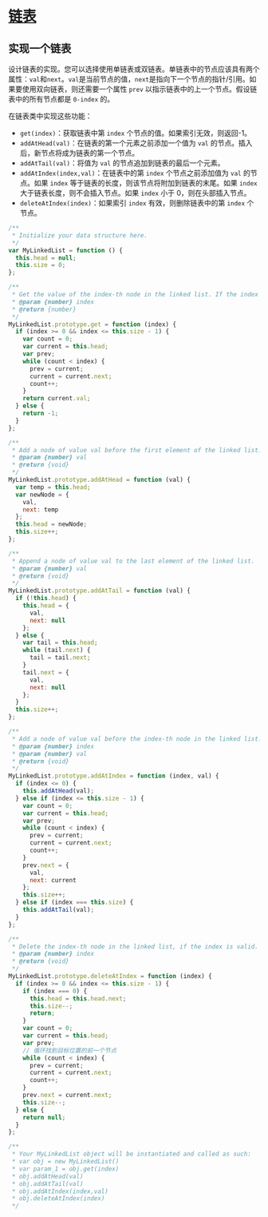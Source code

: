# [链表](https://leetcode-cn.com/leetbook/read/linked-list/jsumh/)

## 实现一个链表

设计链表的实现。您可以选择使用单链表或双链表。单链表中的节点应该具有两个属性：`val`和`next`。`val`是当前节点的值，`next`是指向下一个节点的指针/引用。如果要使用双向链表，则还需要一个属性 `prev` 以指示链表中的上一个节点。假设链表中的所有节点都是 `0-index` 的。

在链表类中实现这些功能：

- `get(index)`：获取链表中第 `index` 个节点的值。如果索引无效，则返回-1。
- `addAtHead(val)`：在链表的第一个元素之前添加一个值为 `val` 的节点。插入后，新节点将成为链表的第一个节点。
- `addAtTail(val)`：将值为 `val` 的节点追加到链表的最后一个元素。
- `addAtIndex(index,val)`：在链表中的第 `index` 个节点之前添加值为 `val` 的节点。如果 `index` 等于链表的长度，则该节点将附加到链表的末尾。如果 `index` 大于链表长度，则不会插入节点。如果 `index` 小于 0，则在头部插入节点。
- `deleteAtIndex(index)`：如果索引 `index` 有效，则删除链表中的第 `index` 个节点。

```js
/**
 * Initialize your data structure here.
 */
var MyLinkedList = function () {
  this.head = null;
  this.size = 0;
};

/**
 * Get the value of the index-th node in the linked list. If the index is invalid, return -1.
 * @param {number} index
 * @return {number}
 */
MyLinkedList.prototype.get = function (index) {
  if (index >= 0 && index <= this.size - 1) {
    var count = 0;
    var current = this.head;
    var prev;
    while (count < index) {
      prev = current;
      current = current.next;
      count++;
    }
    return current.val;
  } else {
    return -1;
  }
};

/**
 * Add a node of value val before the first element of the linked list. After the insertion, the new node will be the first node of the linked list.
 * @param {number} val
 * @return {void}
 */
MyLinkedList.prototype.addAtHead = function (val) {
  var temp = this.head;
  var newNode = {
    val,
    next: temp
  };
  this.head = newNode;
  this.size++;
};

/**
 * Append a node of value val to the last element of the linked list.
 * @param {number} val
 * @return {void}
 */
MyLinkedList.prototype.addAtTail = function (val) {
  if (!this.head) {
    this.head = {
      val,
      next: null
    };
  } else {
    var tail = this.head;
    while (tail.next) {
      tail = tail.next;
    }
    tail.next = {
      val,
      next: null
    };
  }
  this.size++;
};

/**
 * Add a node of value val before the index-th node in the linked list. If index equals to the length of linked list, the node will be appended to the end of linked list. If index is greater than the length, the node will not be inserted.
 * @param {number} index
 * @param {number} val
 * @return {void}
 */
MyLinkedList.prototype.addAtIndex = function (index, val) {
  if (index <= 0) {
    this.addAtHead(val);
  } else if (index <= this.size - 1) {
    var count = 0;
    var current = this.head;
    var prev;
    while (count < index) {
      prev = current;
      current = current.next;
      count++;
    }
    prev.next = {
      val,
      next: current
    };
    this.size++;
  } else if (index === this.size) {
    this.addAtTail(val);
  }
};

/**
 * Delete the index-th node in the linked list, if the index is valid.
 * @param {number} index
 * @return {void}
 */
MyLinkedList.prototype.deleteAtIndex = function (index) {
  if (index >= 0 && index <= this.size - 1) {
    if (index === 0) {
      this.head = this.head.next;
      this.size--;
      return;
    }
    var count = 0;
    var current = this.head;
    var prev;
    // 循环找到目标位置的前一个节点
    while (count < index) {
      prev = current;
      current = current.next;
      count++;
    }
    prev.next = current.next;
    this.size--;
  } else {
    return null;
  }
};

/**
 * Your MyLinkedList object will be instantiated and called as such:
 * var obj = new MyLinkedList()
 * var param_1 = obj.get(index)
 * obj.addAtHead(val)
 * obj.addAtTail(val)
 * obj.addAtIndex(index,val)
 * obj.deleteAtIndex(index)
 */
```
